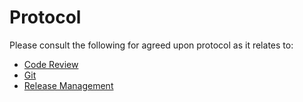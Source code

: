 # Protocol #

Please consult the following for agreed upon protocol as it relates to:

* [Code Review](code_review.md)
* [Git](git.md)
* [Release Management](release_management.md)



